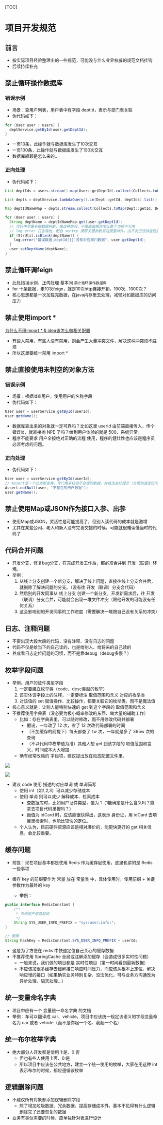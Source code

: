 [TOC]

# 项目开发规范

## 前言

- 按实际项目经验整理出的一些规范，可能没与什么业界权威的规范文档挂钩
- 后续持续补充

## 禁止循环操作数据库

### 错误示例

- 场景：查用户列表，用户表中有字段 deptId，表示与部门表关联
- 伪代码如下：

```java
for (User user : users) {
  deptService.getById(user.getDeptId);
}
```

- 一页10条，此操作就与数据库发生了10次交互
- 一页100条，此操作就与数据库发生了100次交互
- 数据库瓶颈是怎么来的..

### 正向处理

- 伪代码如下：

```java
List deptIds = users.stream().map(User::getDeptId).collect(Collects.toList())
  
List depts = deptService.lambdaQuery().in(Dept::getId, deptIds).list();

Map deptIdNameMap = depts.stream.collect(Collects.toMap(Dept::getId, Dept::getName));

for (User user : users) {
  String deptName = deptIdNameMap.get(user.getDeptId);
  // 代码中尽量多做数据判断，像这种情况，不要直接抛异常让整个功能不可用
  // log.error 日志输出，配合 sentry 携带关键参数发送报警邮件，由开发进行排查数据
  if (StrUtil.isBlank(deptName)) {
    log.error("错误数据,deptId[{}]没有对应部门数据", user.getDeptId);
  }
  user.setDeptName(deptName);
}
```

## 禁止循环调feign

- 此处错误示例、正向处理 基本同 `禁止循环操作数据库` 
- for 十条数据，走10次feign，就是10次http连接开销，100次.. 1000次？
- 核心思想都是一次加载完数据，在java内存里去处理，减轻对如数据库的访问压力

## 禁止使用import *

[为什么不用import * & idea该怎么做相关配置](https://zhuanlan.zhihu.com/p/481020755)

- 有些人禁用、有些人没有禁用，则会产生大量冲突文件，解决这种冲突烦不胜烦
- 所以这里要统一禁用 import *

## 禁止直接使用未判空的对象方法

### 错误示例

- 场景：根据id查用户，使用用户的名称字段
- 伪代码如下：

```java
User user = userService.getById(userId);
user.getName();
```

- 数据库查出来的对象就一定可靠吗？比如这里 userId 由前端直接传入，传个错误id，就直接抛 NPE 了吗？给到用户体验的就是 500、系统异常。
- 程序不能要求 用户全按绝对正确的流程 使用，程序的健壮性也应该是程序员必须考虑的问题。

### 正向处理

- 伪代码如下：

```java
User user = userService.getById(userId);
// Assert是一个业务断言类，专门用来校验不合规的数据，并给出友好提示（方便快速定位问题，看提示就能get到原因，而不是抛出500，只能到处去翻日志）
Assert.notNull(user, "不存在的用户数据");
user.getName();
```

## 禁止使用Map或JSON作为接口入参、出参

- 使用Map或JSON，灵活性是可能提高了，但别人读代码的成本就是激增
- 尤其在某些公司、老人和新人没有完善交接的时候，可能就很难读懂当时的代码了

## 代码合并问题

- 开发分支、修复bug分支，在完成开发工作后，都必须合并到 开发（联调）环境。
- 举例：
  1. 从线上分支创建一个新分支，解决了线上问题，直接往线上分支合并后，就删除了解决问题的分支。（没有往 开发（联调）分支合代码）
  2. 然后别的开发同事从 线上分支 创建一个新分支，开发新需求后，往 开发（联调）分支合并，可能就会出现一堆文件冲突（跟他开发的可能没有任何关系）
  3. 这会影响别的开发同事的工作进度（需要解决一堆跟自己没有关系的冲突）

## 日志、注释问题

- 不要出现大段大段的代码，没有注释、没有日志的问题
- 代码不仅是给当下的自己读的，也是给别人、给将来的自己读的
- 养成看日志定位问题的习惯，而不是靠debug（debug多慢？）

## 枚举字段问题

- 举例，用户的证件类型字段
  1. 一定要建立枚举类（code、desc类型的枚举）
  2. 该实体该字段上的注释，一定要标注 取值范围和含义 对应的枚举类
  3. 对该值的 set 赋值操作、比较操作，都要关联它的枚举类，而不是魔法值
- 核心意义就是：让别人能特别快速的 get 到这个字段的 取值范围和含义
- 不推荐使用字典表（没必要为极小概率修改的东西、做大量的辅助工作）
  - 比如：存在字典表里，可以随时修改，而不用修改代码并部署
    - 假设，一年改了 12 次，省了 12 次改代码部署的时间
    - （不加缓存的前提下）每天都查了 1w 次，一年就是多了 365w 次的查询
    - （不以代码中枚举值为准）其他人想 get 到该字段的 取值范围和含义，时间成本大大增加
  - 确有经常改动的 字段项，建议提出放在动态配置文件里。

![](https://agefades-note.oss-cn-beijing.aliyuncs.com/1651028783249.png)

![](https://agefades-note.oss-cn-beijing.aliyuncs.com/1651028880822.png)

- 建议 code 使用 描述的对应单词 或 单词简写
  - 使用 int（如1,2,3）可以减少存储成本
  - 使用 单词 则可以减少 解释成本、检索成本
    - 查数据库时，比如用户证件类型，值为 1（1能确定是什么含义吗？能拿去项目代码里搜吗？）
    - 而值为 idCard 时，应该能很快得出，这表示 身份证，用 idCard 去项目里检索时，也能比较快的定位。
  - 个人认为，目前硬件资源应该是相对廉价的，能更快更好的 get 相关信息，会比较重要。

## 缓存问题

- 前提：现在项目基本都是使用 Redis 作为缓存层使用，这里也讲的是 Redis 一些事项

- 缓存 key 的前缀要作为 常量 放在 常量类 中，具体使用时，使用前缀 + 关键参数作为最终的 key

  - 举例：

```java
public interface RedisConstant {
  	/**
     * 系统用户信息前缀
     */
    String SYS_USER_INFO_PREFIX = "sys:user:info:";
}

// 使用
String hashKey = RedisConstant.SYS_USER_INFO_PREFIX + userId;
```

- 这是为了方便在 redis 中快速定位自己关心的缓存数据
- 不推荐使用 SpringCache 全局或注解添加缓存（会造成很多实时性问题）
  - 一般来说，我们做的项目都是 实时性项目（第一时间看到最新数据）
  - 不应该加很多缓存去缓解接口响应时间压力，而应该从根本上定位、解决响应慢的接口（如果确实业务特别复杂、没法优化，可与业务方沟通改为异步处理、隔天处理...）

## 统一变量命名字典

- 项目中应有一个 变量统一命名字典 的文档
- 举例：车可以翻译成 car、vehicle，项目中应该统一规定该语义的字段变量命名为 car 或者 vehicle（而不是你起一个名、我起一个名）

## 统一布尔枚举字典

- 绝大部分人开发都是使用 1:是、0:否
  - 但也有些人使用 1:否、0:是
  - 所以项目中应该在公共地方，建立一个统一使用的枚举，大家在用这种 int 表示布尔的时候，都应遵循该枚举

## 逻辑删除问题

- 不建议所有对象都添加逻辑删除字段
  - 除了增加垃圾数据、冗余数据、提高存储成本外，基本不见得有什么逻辑删除完了还要恢复的数据
- 业务有类似需要的时候，应单独针对表进行设计

